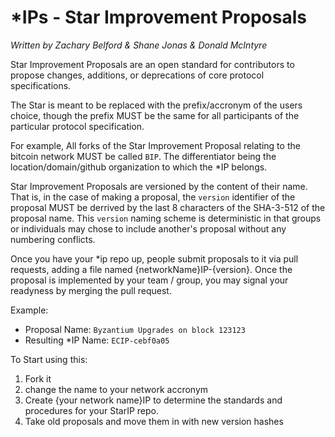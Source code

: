 # \*IPs - Star Improvement Proposals
*Written by Zachary Belford & Shane Jonas & Donald McIntyre*

Star Improvement Proposals are an open standard for contributors to propose changes, additions, or deprecations of core protocol specifications.

The Star is meant to be replaced with the prefix/accronym of the users choice, though the prefix MUST be the same for all participants of the particular protocol specification.

For example, All forks of the Star Improvement Proposal relating to the bitcoin network MUST be called `BIP`. The differentiator being the location/domain/github organization to which the \*IP belongs.

Star Improvement Proposals are versioned by the content of their name. That is, in the case of making a proposal, the `version` identifier of the proposal MUST be derrived by the last 8 characters of the SHA-3-512 of the proposal name. This `version` naming scheme is deterministic in that groups or individuals may chose to include another's proposal without any numbering conflicts.

Once you have your \*ip repo up, people submit proposals to it via pull requests, adding a file named {networkName}IP-{version}. Once the proposal is implemented by your team / group, you may signal your readyness by merging the pull request.

Example:

- Proposal Name: `Byzantium Upgrades on block 123123`
- Resulting \*IP Name: `ECIP-cebf0a05`


To Start using this:
1. Fork it
2. change the name to your network accronym
3. Create {your network name}IP to determine the standards and procedures for your StarIP repo.
4. Take old proposals and move them in with new version hashes
